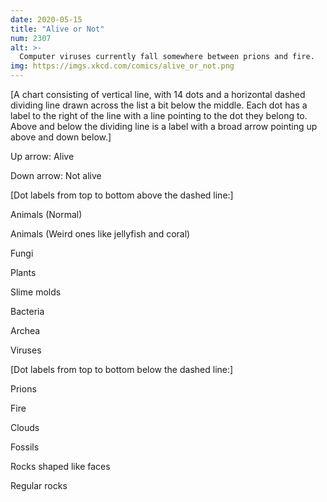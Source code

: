 ```yaml
---
date: 2020-05-15
title: "Alive or Not"
num: 2307
alt: >-
  Computer viruses currently fall somewhere between prions and fire.
img: https://imgs.xkcd.com/comics/alive_or_not.png
---
```

[A chart consisting of vertical line, with 14 dots and a horizontal dashed dividing line drawn across the list a bit below the middle. Each dot has a label to the right of the line with a line pointing to the dot they belong to. Above and below the dividing line is a label with a broad arrow pointing up above and down below.]

Up arrow: Alive

Down arrow: Not alive

[Dot labels from top to bottom above the dashed line:]

Animals (Normal)

Animals (Weird ones like jellyfish and coral)

Fungi

Plants

Slime molds

Bacteria

Archea

Viruses

[Dot labels from top to bottom below the dashed line:]

Prions

Fire

Clouds

Fossils

Rocks shaped like faces

Regular rocks